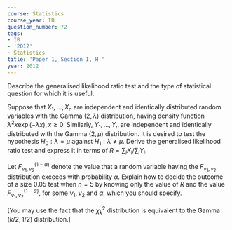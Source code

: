```yaml
---
course: Statistics
course_year: IB
question_number: 72
tags:
- IB
- '2012'
- Statistics
title: 'Paper 1, Section I, H '
year: 2012
---
```




Describe the generalised likelihood ratio test and the type of statistical question for which it is useful.

Suppose that $X_{1}, \ldots, X_{n}$ are independent and identically distributed random variables with the Gamma $(2, \lambda)$ distribution, having density function $\lambda^{2} x \exp (-\lambda x), x \geqslant 0$. Similarly, $Y_{1}, \ldots, Y_{n}$ are independent and identically distributed with the Gamma $(2, \mu)$ distribution. It is desired to test the hypothesis $H_{0}: \lambda=\mu$ against $H_{1}: \lambda \neq \mu$. Derive the generalised likelihood ratio test and express it in terms of $R=\sum_{i} X_{i} / \sum_{i} Y_{i}$.

Let $F_{\nu_{1}, \nu_{2}}^{(1-\alpha)}$ denote the value that a random variable having the $F_{\nu_{1}, \nu_{2}}$ distribution exceeds with probability $\alpha$. Explain how to decide the outcome of a size $0.05$ test when $n=5$ by knowing only the value of $R$ and the value $F_{\nu_{1}, \nu_{2}}^{(1-\alpha)}$, for some $\nu_{1}, \nu_{2}$ and $\alpha$, which you should specify.

[You may use the fact that the $\chi_{k}^{2}$ distribution is equivalent to the $\operatorname{Gamma}(k / 2,1 / 2)$ distribution.]